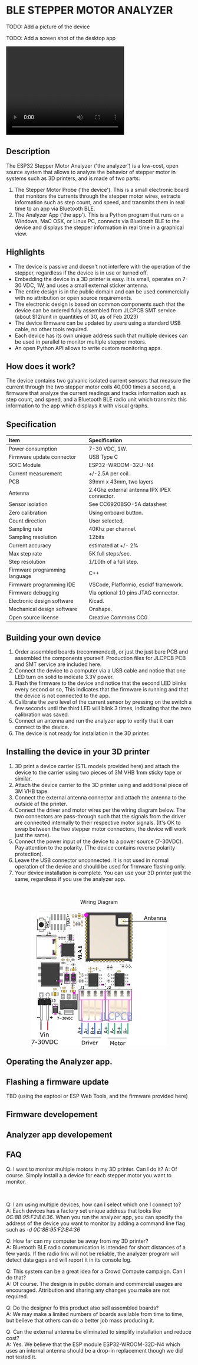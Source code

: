 # BLE STEPPER MOTOR ANALYZER

TODO: Add a picture of the device

TODO: Add a screen shot of the desktop app


<video width="320" height="240" controls>
  <source src="./www/app_video.mp4" type="video/mp4">
</video>

## Description

The ESP32 Stepper Motor Analyzer ('the analyzer') is a low-cost, open source system that allows to analyze the behavior of stepper motor in systems such as 3D printers, and is made of two parts:

1. The Stepper Motor Probe ('the device'). This is a small electronic board that monitors the currents through the stepper motor wires, extracts information such as step count, and speed, and transmits them in real time to an app via Bluetooth BLE.
2. The Analyzer App ('the app'). This is a Python program that runs on a Windows, MaC OSX, or Linux PC, connects via Bluetooth BLE to the device and displays the stepper information in real time in a graphical view.

## Highlights
* The device is passive and doesn't not interfere with the operation of the stepper, regardless if the device is in use or turned off.
* Embedding the device in a 3D printer is easy. It is small, operates on 7-30 VDC, 1W, and uses a small external sticker antenna.
* The entire design is in the public domain and can be used commercially with no attribution or open source requirements.
* The electronic design is based on common components such that the device can be ordered fully assembled from JLCPCB SMT service (about $12/unit in quantities of 30, as of Feb 2023)
* The device firmware can be updated by users using a standard USB cable, no other tools required.
* Each device has its own unique address such that multiple devices can be used in parallel to monitor multiple stepper motors.
* An open Python API allows to write custom monitoring apps.

## How does it work?
The device contains two galvanic isolated current sensors that measure the current through the two stepper motor coils 40,000 times a second, a firmware that analyze the current readings and tracks information such as step count, and speed, and a Bluetooth BLE radio unit which transmits this information to the app which displays it with visual graphs.  



## Specification

Item | Specification
:------------ | :-------------
Power consumption | 7-30 VDC, 1W.
Firmware update connector | USB Type C
SOIC Module | ESP32-WROOM-32U-N4 
Current measurement | +/-2.5A per coil.
PCB | 39mm x 43mm, two layers
Antenna  | 2.4Ghz external antenna IPX IPEX connector.
Sensor isolation | See CC6920BSO-5A datasheet
Zero calibration | Using onboard button.
Count direction | User selected, 
Sampling rate | 40Khz per channel.
Sampling resolution | 12bits
Current accuracy | estimated at +/- 2%
Max step rate | 5K full steps/sec.
Step resolution | 1/10th of a full step.
Firmware programming language | C++
Firmware programming IDE | VSCode, Platformio, esdidf framework.
Firmware debugging | Via optional 10 pins JTAG connector.
Electronic design software | Kicad.
Mechanical design software | Onshape.
Open source license | Creative Commons CC0.

## Building your own device

1. Order assembled boards (recommended), or just the just bare PCB and assembled the components yourself. Production files for JLCPCB PCB and SMT service are included here.
2. Connect the device to a computer via a USB cable and notice that one LED turn on solid to indicate 3.3V power.
3. Flash the firmware to the device and notice that the second LED blinks every second or so, This indicates that the firmware is running and that the device is not connected to the app.
3. Calibrate the zero level of the current sensor by pressing on the switch a few seconds until the third LED will blink 3 times, indicating that the zero calibration was saved.
4. Connect an antenna and run the analyzer app to verify that it can connect to the device.
5. The device is not ready for installation in the 3D printer.

## Installing the device in your 3D printer

1. 3D print a device carrier (STL models provided here) and attach the device to the carrier using two pieces of 3M VHB 1mm sticky tape or similar.
2. Attach the device carrier to the 3D printer using and additional piece of 3M VHB tape.
3. Connect the external antenna connector and attach the antenna to the outside of the printer.
4. Connect the driver and motor wires per the wiring diagram below. The two connectors are pass-through such that the signals from the driver are connected internally to their respective motor signals. (It's OK to swap between the two stepper motor connectors, the device will work just the same).
5. Connect the power input of the device to a power source (7-30VDC). Pay attention to the polarity.  (The device contains reverse polarity protection). 
6. Leave the USB connector unconnected. It is not used in normal operation of the device and should be used for firmware flashing only.
7. Your device installation is complete. You can use your 3D printer just the same, regardless if you use the analyzer app.

&nbsp;

<p align="center">
  Wiring Diagram<br><br>
  <img src="./www/wiring_diagram.png" />
</p>

## Operating the Analyzer app.

## Flashing a firmware update

TBD (using the esptool or ESP Web Tools, and the firmware provided here)

## Firmware developement

## Analyzer app developement

## FAQ

Q: I want to monitor multiple motors in my 3D printer. Can I do it?
A: Of course. Simply install a a device for each stepper motor you want to monitor.

&nbsp;

Q: I am using multiple devices, how can I select which one I connect to? <br>
A: Each devices has a factory set unique address that looks like <i>0C:8B:95:F2:B4:36</i>. When you run the analyzer
app, you can specify the address of the device you want to monitor by adding a command line flag such as <i>-d 0C:8B:95:F2:B4:36</i>

Q: How far can my computer be away from my 3D printer? <br>
A: Bluetooth BLE radio communication is intended for short distances of a few yards. If the radio link will not be reliable, the analyzer program will detect data gaps and will report it in its console log.

Q: This system can be a great idea for a Crowd Compute campaign. Can I do that? <br>
A: Of course. The design is in public domain and commercial usages are encouraged. Attribution and sharing any changes you make are not required. 

Q: Do the designer fo this product also sell assembled boards? <br>
A: We may make a limited numbers of boards available from time to time, but believe that others can do a better job mass producing it.

Q: Can the external antenna be eliminated to simplify installation and reduce cost? <br>
A: Yes. We believe that the ESP module ESP32-WROOM-32D-N4 which uses an internal antenna should be a drop-in replacement though we did not tested it.














